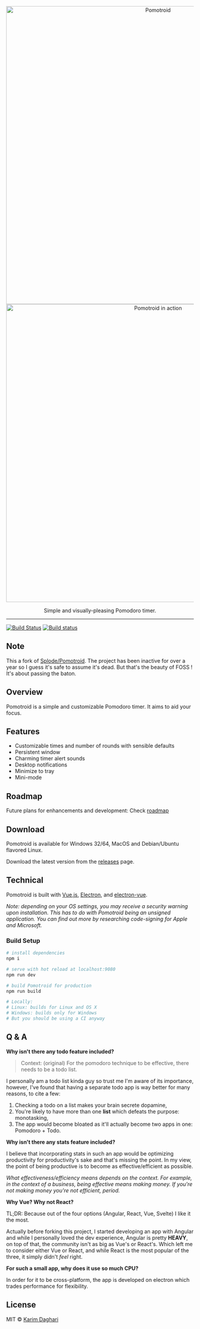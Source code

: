 <div align="center">
  <img alt="Pomotroid" src=".github/images/pomotroid-title.png" width="800px">
</div>
<div align="center">
  <img alt="Pomotroid in action" src=".github/images/pomotroid-screens.jpg" width="800px">
</div>

<p align="center">Simple and visually-pleasing Pomodoro timer.</p>

---

[![Build Status](https://travis-ci.org/karimdaghari/pomotroid.svg?branch=master)](https://travis-ci.org/karimdaghari/pomotroid)
[![Build status](https://ci.appveyor.com/api/projects/status/i228k21b3mxqdo7i/branch/master?svg=true)](https://ci.appveyor.com/project/karimdaghari/pomotroid/branch/master)

## Note

This a fork of [Splode/Pomotroid](https://github.com/Splode/pomotroid). The project has been inactive for over a year so I guess it's safe to assume it's dead. But that's the beauty of FOSS ! It's about passing the baton.

## Overview

Pomotroid is a simple and customizable Pomodoro timer. It aims to aid your focus.

## Features

- Customizable times and number of rounds with sensible defaults
- Persistent window
- Charming timer alert sounds
- Desktop notifications
- Minimize to tray
- Mini-mode

## Roadmap

Future plans for enhancements and development: Check [roadmap](https://github.com/karimdaghari/pomotroid/projects/1)

## Download

Pomotroid is available for Windows 32/64, MacOS and Debian/Ubuntu flavored Linux.

Download the latest version from the [releases](https://github.com/karimdaghari/pomotroid/releases) page.

## Technical

Pomotroid is built with [Vue.js](https://github.com/vuejs/vue), [Electron](https://github.com/electron/electron), and [electron-vue](https://github.com/SimulatedGREG/electron-vue).

_Note: depending on your OS settings, you may receive a security warning upon installation. This has to do with Pomotroid being an unsigned application. You can find out more by researching code-signing for Apple and Microsoft._

### Build Setup

```bash
# install dependencies
npm i

# serve with hot reload at localhost:9080
npm run dev

# build Pomotroid for production
npm run build

# Locally:
# Linux: builds for Linux and OS X
# Windows: builds only for Windows
# But you should be using a CI anyway
```

## Q & A

**Why isn't there any todo feature included?**

> Context: (original) For the pomodoro technique to be effective, there needs to be a todo list.

I personally am a todo list kinda guy so trust me I'm aware of its importance, however, I've found that having a separate todo app is way better for many reasons, to cite a few:

1. Checking a todo on a list makes your brain secrete dopamine,
2. You're likely to have more than one **list** which defeats the purpose: monotasking,
3. The app would become bloated as it'll actually become two apps in one: Pomodoro + Todo.

**Why isn't there any stats feature included?**

I believe that incorporating stats in such an app would be optimizing productivity for productivity's sake and that's missing the point. In my view, the point of being productive is to become as effective/efficient as possible.

_What effectiveness/efficiency means depends on the context. For example, in the context of a business, being effective means making money. If you're not making money you're not efficient, period._

**Why Vue? Why not React?**

TL;DR: Because out of the four options (Angular, React, Vue, Svelte) I like it the most.

Actually before forking this project, I started developing an app with Angular and while I personally loved the dev experience, Angular is pretty **HEAVY**, on top of that, the community isn't as big as Vue's or React's. Which left me to consider either Vue or React, and while React is the most popular of the three, it simply didn't _feel_ right.

**For such a small app, why does it use so much CPU?**

In order for it to be cross-platform, the app is developed on electron which trades performance for flexibility.

## License

MIT &copy; [Karim Daghari](https://github.com/karimdaghari)

